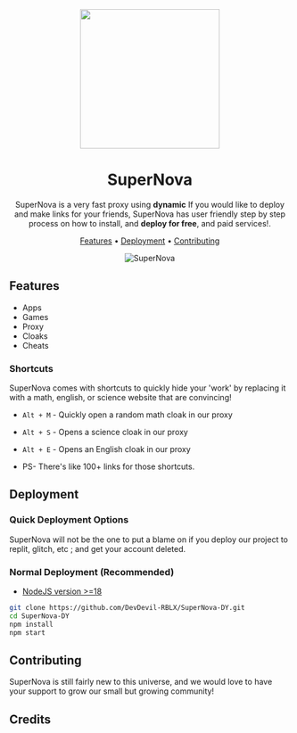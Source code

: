 <div align="center">

<img width="250px" src="https://cdn.discordapp.com/attachments/1121942874871824518/1121943072876536000/image.png">

# SuperNova

SuperNova is a very fast proxy using **dynamic** If you would like to deploy and make links for your friends, SuperNova has user friendly step by step process on how to install, and **deploy for free**, and paid services!.

[Features](#features) •
[Deployment](#deployment) •
[Contributing](#contributing)

![SuperNova](https://media.discordapp.net/attachments/1123937882168623135/1126338198847627384/image.png?width=1440&height=627)

</div>

## Features

- Apps
- Games
- Proxy
- Cloaks
- Cheats

### Shortcuts

SuperNova comes with shortcuts to quickly hide your 'work' by replacing it with a math, english, or science website that are convincing!

- `Alt + M` - Quickly open a random math cloak in our proxy
- `Alt + S` - Opens a science cloak in our proxy
- `Alt + E` - Opens an English cloak in our proxy

- PS- There's like 100+ links for those shortcuts.

## Deployment

### Quick Deployment Options

SuperNova will not be the one to put a blame on if you deploy our project to replit, glitch, etc ; and get your account deleted.

### Normal Deployment (Recommended)

- [NodeJS version >=18](https://nodejs.org/)

```bash
git clone https://github.com/DevDevil-RBLX/SuperNova-DY.git
cd SuperNova-DY
npm install
npm start

```

## Contributing

SuperNova is still fairly new to this universe, and we would love to have your support to grow our small but growing community!

## Credits


